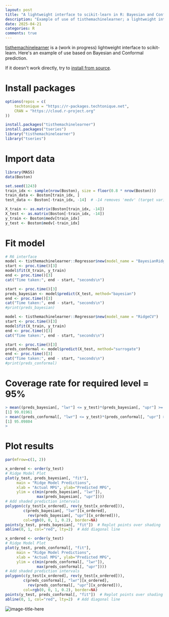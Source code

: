 ```yaml
---
layout: post
title: "A lightweight interface to scikit-learn in R: Bayesian and Conformal prediction"
description: "Example of use of tisthemachinelearner; a lightweight interface to scikit-learn in R: Bayesian and Conformal prediction"
date: 2025-04-21
categories: R
comments: true
---
```


[tisthemachinelearner](https://docs.techtonique.net/tisthemachinelearner_r) is a  (work in progress) lightweight interface to scikit-learn. Here's an example of use based on Bayesian and Conformal prediction.

If it doesn't work directly, try to [install from source](https://r-packages.techtonique.net/). 

# Install packages 

```R
options(repos = c(
    techtonique = "https://r-packages.techtonique.net",
    CRAN = "https://cloud.r-project.org"
))
```

```R
install.packages("tisthemachinelearner")
install.packages("tseries")
library("tisthemachinelearner")
library("tseries")
```

# Import data

```R
library(MASS)
data(Boston)

set.seed(1243)
train_idx <- sample(nrow(Boston), size = floor(0.8 * nrow(Boston)))
train_data <- Boston[train_idx, ]
test_data <- Boston[-train_idx, -14]  # -14 removes 'medv' (target variable)

X_train <- as.matrix(Boston[train_idx, -14])
X_test <- as.matrix(Boston[-train_idx, -14])
y_train <- Boston$medv[train_idx]
y_test <- Boston$medv[-train_idx]
```

# Fit model

```R
# R6 interface
model <- tisthemachinelearner::Regressor$new(model_name = "BayesianRidge")
start <- proc.time()[3]
model$fit(X_train, y_train)
end <- proc.time()[3]
cat("Time taken:", end - start, "seconds\n")

start <- proc.time()[3]
preds_bayesian <- model$predict(X_test, method="bayesian")
end <- proc.time()[3]
cat("Time taken:", end - start, "seconds\n")
#print(preds_bayesian)

model <- tisthemachinelearner::Regressor$new(model_name = "RidgeCV")
start <- proc.time()[3]
model$fit(X_train, y_train)
end <- proc.time()[3]
cat("Time taken:", end - start, "seconds\n")

start <- proc.time()[3]
preds_conformal <- model$predict(X_test, method="surrogate")
end <- proc.time()[3]
cat("Time taken:", end - start, "seconds\n")
#print(preds_conformal)
```

# Coverage rate for required level = 95% 

```R
> mean((preds_bayesian[, "lwr"] <= y_test)*(preds_bayesian[, "upr"] >= y_test))*100
[1] 99.01961
> mean((preds_conformal[, "lwr"] <= y_test)*(preds_conformal[, "upr"] >= y_test))*100
[1] 95.09804
> 
```

# Plot results

```R
par(mfrow=c(1, 2))

x_ordered <- order(y_test)
# Ridge Model Plot
plot(y_test, preds_bayesian[, "fit"],
     main = "Ridge Model Predictions",
     xlab = "Actual MPG", ylab="Predicted MPG", 
     ylim = c(min(preds_bayesian[, "lwr"]), 
              max(preds_bayesian[, "upr"])))
# Add shaded prediction intervals
polygon(c(y_test[x_ordered], rev(y_test[x_ordered])),
        c(preds_bayesian[, "lwr"][x_ordered], 
          rev(preds_bayesian[, "upr"][x_ordered])),
        col=rgb(0, 0, 1, 0.2), border=NA)
points(y_test, preds_bayesian[, "fit"])  # Replot points over shading
abline(0, 1, col="red", lty=2)  # Add diagonal line

x_ordered <- order(y_test)
# Ridge Model Plot
plot(y_test, preds_conformal[, "fit"],
     main = "Ridge Model Predictions",
     xlab = "Actual MPG", ylab="Predicted MPG", 
     ylim = c(min(preds_conformal[, "lwr"]), 
              max(preds_conformal[, "upr"])))
# Add shaded prediction intervals
polygon(c(y_test[x_ordered], rev(y_test[x_ordered])),
        c(preds_conformal[, "lwr"][x_ordered], 
          rev(preds_conformal[, "upr"][x_ordered])),
        col=rgb(0, 0, 1, 0.2), border=NA)
points(y_test, preds_conformal[, "fit"])  # Replot points over shading
abline(0, 1, col="red", lty=2)  # Add diagonal line
```

![image-title-here]({{base}}/images/2025-04-21/2025-04-21-image1.png)



